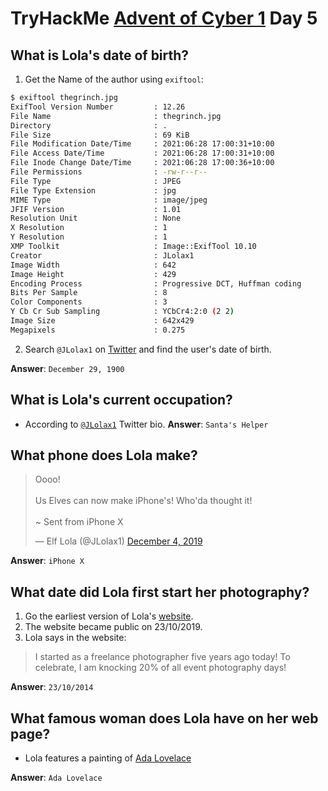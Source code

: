 # TryHackMe [Advent of Cyber 1](https://tryhackme.com/room/25daysofchristmas) Day 5
## What is Lola's date of birth?
1. Get the Name of the author using `exiftool`:
```bash
$ exiftool thegrinch.jpg 
ExifTool Version Number         : 12.26
File Name                       : thegrinch.jpg
Directory                       : .
File Size                       : 69 KiB
File Modification Date/Time     : 2021:06:28 17:00:31+10:00
File Access Date/Time           : 2021:06:28 17:00:31+10:00
File Inode Change Date/Time     : 2021:06:28 17:00:36+10:00
File Permissions                : -rw-r--r--
File Type                       : JPEG
File Type Extension             : jpg
MIME Type                       : image/jpeg
JFIF Version                    : 1.01
Resolution Unit                 : None
X Resolution                    : 1
Y Resolution                    : 1
XMP Toolkit                     : Image::ExifTool 10.10
Creator                         : JLolax1
Image Width                     : 642
Image Height                    : 429
Encoding Process                : Progressive DCT, Huffman coding
Bits Per Sample                 : 8
Color Components                : 3
Y Cb Cr Sub Sampling            : YCbCr4:2:0 (2 2)
Image Size                      : 642x429
Megapixels                      : 0.275
```
2. Search `@JLolax1` on [Twitter](https://twitter.com/JLolax1) and find the user's date of birth.

**Answer**: `December 29, 1900`
## What is Lola's current occupation?
* According to [`@JLolax1`](https://twitter.com/JLolax1) Twitter bio.
**Answer**: `Santa's Helper`
## What phone does Lola make?
<blockquote class="twitter-tweet"><p lang="en" dir="ltr">Oooo! <br><br>Us Elves can now make iPhone&#39;s! Who&#39;da thought it!<br><br>~ Sent from iPhone X</p>&mdash; Elf Lola (@JLolax1) <a href="https://twitter.com/JLolax1/status/1202335449311825929?ref_src=twsrc%5Etfw">December 4, 2019</a></blockquote> <script async src="https://platform.twitter.com/widgets.js" charset="utf-8"></script>

**Answer**: `iPhone X`
## What date did Lola first start her photography?
1. Go the earliest version of Lola's [website](https://web.archive.org/web/20191023204650/https://lolajohnson1998.wordpress.com/).
2. The website became public on 23/10/2019.
3. Lola says in the website:
> I started as a freelance photographer five years ago today! To celebrate, I am knocking 20% of all event photography days!

**Answer**: `23/10/2014`
## What famous woman does Lola have on her web page?
* Lola features a painting  of [Ada Lovelace](https://web.archive.org/web/20191023204650/https://lolajohnson1998.wordpress.com/#jp-carousel-22)

**Answer**: `Ada Lovelace`